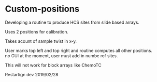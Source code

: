 # Custom-positions


Developing a routine to produce HCS sites from slide based arrays.

Uses 2 positions for calibration.

Takes acount of sample twist in x-y.

User marks top left and top right and routine computes all other positions. no GUI at the moment, user must add in numbe rof sites.

This will not work for block arrays like ChemoTC


Restartign dev 2019/02/28
